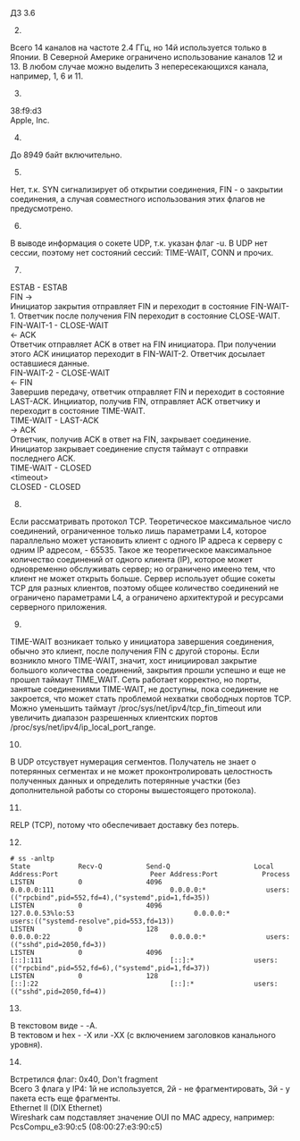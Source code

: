 
ДЗ 3.6

2.
Всего 14 каналов на частоте 2.4 ГГц, но 14й используется только в Японии. В Северной Америке ограничено использование каналов 12 и 13. В любом случае можно выделить 3 непересекающихся канала, например, 1, 6 и 11.

3.
38:f9:d3\
Apple, Inc.

4.
До 8949 байт включительно.

5.
Нет, т.к. SYN сигнализирует об открытии соединения, FIN - о закрытии соединения, а случая совместного использования этих флагов не предусмотрено.

6.
В выводе информация о сокете UDP, т.к. указан флаг -u. В UDP нет сессии, поэтому нет состояний сессий: TIME-WAIT, CONN и прочих. 

7.
ESTAB - ESTAB\
  FIN ->\
Инициатор закрытия отправляет FIN и переходит в состояние FIN-WAIT-1. Ответчик после получения FIN переходит в состояние CLOSE-WAIT.\
FIN-WAIT-1 - CLOSE-WAIT\
   <- ACK\
Ответчик отправляет ACK в ответ на FIN инициатора. При получении этого ACK инициатор переходит в FIN-WAIT-2. Ответчик досылает оставшиеся данные.\
FIN-WAIT-2 - CLOSE-WAIT\
   <- FIN\
Завершив передачу, ответчик отправляет FIN и переходит в состояние LAST-ACK. Инцииатор, получив FIN, отправляет ACK ответчику и переходит в состояние TIME-WAIT.\
TIME-WAIT - LAST-ACK\
  -> ACK\
Ответчик, получив ACK в ответ на FIN, закрывает соединение. Инициатор закрывает соединение спустя таймаут с отправки последнего ACK.\
TIME-WAIT - CLOSED\
  \<timeout>\
CLOSED - CLOSED

8.
Если рассматривать протокол TCP. Теоретическое максимальное число соединений, ограниченное только лишь параметрами L4, которое параллельно может установить клиент с одного IP адреса к серверу с одним IP адресом, - 65535. Такое же теоретическое максимальное количество соединений от одного клиента (IP), которое может одновременно обслуживать сервер; но ограничено имеено тем, что клиент не может открыть больше. Сервер использует общие сокеты TCP для разных клиентов, поэтому общее количество соединений не ограничено параметрами L4, а ограничено архитектурой и ресурсами серверного приложения.

9.
TIME-WAIT возникает только у инициатора завершения соединения, обычно это клиент, после получения FIN с другой стороны. Если возникло много TIME-WAIT, значит, хост инициировал закрытие большого количества соединений, закрытия прошли успешно и еще не прошел таймаут TIME_WAIT. Сеть работает корректно, но порты, занятые соединениями TIME-WAIT, не доступны, пока соединение не закроется, что может стать проблемой нехватки свободных портов TCP. Можно уменьшить таймаут /proc/sys/net/ipv4/tcp_fin_timeout или увеличить диапазон разрешенных клиентских портов /proc/sys/net/ipv4/ip_local_port_range. 

10.
В UDP отсуствует нумерация сегментов. Получатель не знает о потерянных сегментах и не может проконтролировать целостность полученных данных и определить потерянные участки (без дополнительной работы со стороны вышестоящего протокола).

11.
RELP (TCP), потому что обеспечивает доставку без потерь.

12.
```
# ss -anltp
State            Recv-Q           Send-Q                     Local Address:Port                       Peer Address:Port           Process
LISTEN           0                4096                             0.0.0.0:111                             0.0.0.0:*               users:(("rpcbind",pid=552,fd=4),("systemd",pid=1,fd=35))
LISTEN           0                4096                       127.0.0.53%lo:53                              0.0.0.0:*               users:(("systemd-resolve",pid=553,fd=13))
LISTEN           0                128                              0.0.0.0:22                              0.0.0.0:*               users:(("sshd",pid=2050,fd=3))
LISTEN           0                4096                                [::]:111                                [::]:*               users:(("rpcbind",pid=552,fd=6),("systemd",pid=1,fd=37))
LISTEN           0                128                                 [::]:22                                 [::]:*               users:(("sshd",pid=2050,fd=4))
```

13.
В текстовом виде - -A.\
В тектовом и hex - -X или -XX (с включением заголовков канального уровня).

14.
Встретился флаг: 0x40, Don't fragment\
Всего 3 флага у IP4: 1й не используется, 2й - не фрагментировать, 3й - у пакета есть еще фрагменты.\
Ethernet II (DIX Ethernet)\
Wireshark сам подставляет значение OUI по MAC адресу, например: PcsCompu_e3:90:c5 (08:00:27:e3:90:c5)
